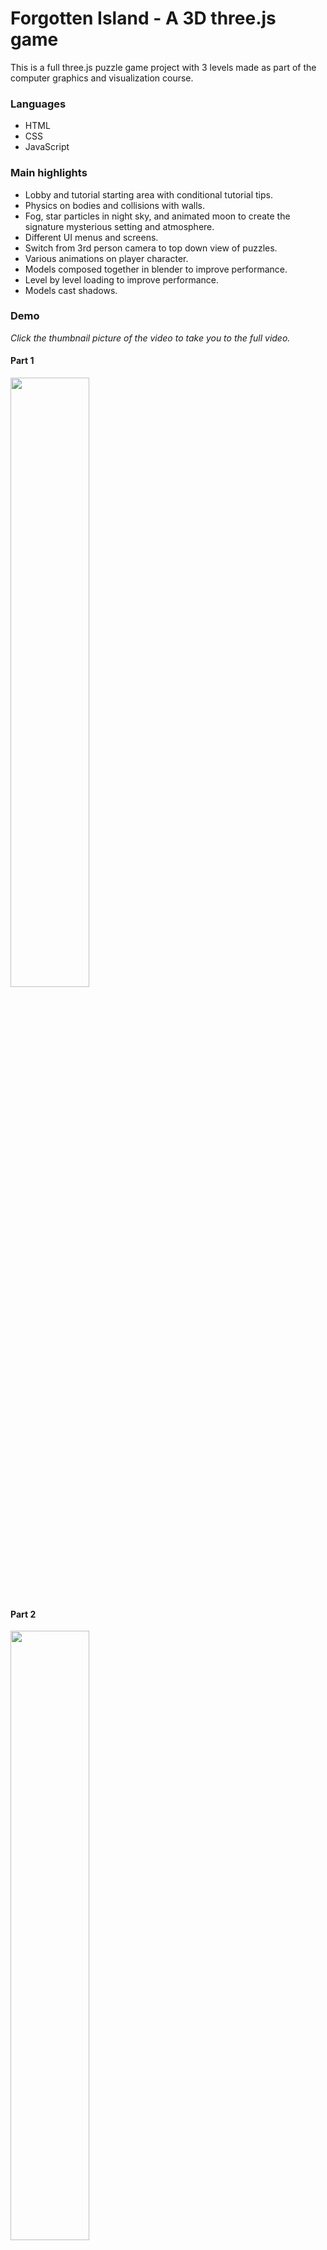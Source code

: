 # Forgotten Island - A 3D three.js game 

This is a full three.js puzzle game project with 3 levels made as part of the computer graphics and visualization course.  

### Languages
- HTML
- CSS
- JavaScript

### Main highlights
* Lobby and tutorial starting area with conditional tutorial tips.
* Physics on bodies and collisions with walls.
* Fog, star particles in night sky, and animated moon to create the signature mysterious setting and atmosphere.
* Different UI menus and screens. 
* Switch from 3rd person camera to top down view of puzzles. 
* Various animations on player character. 
* Models composed together in blender to improve performance.
* Level by level loading to improve performance. 
* Models cast shadows. 

### Demo
*Click the thumbnail picture of the video to take you to the full video.*

#### Part 1
[<img src="https://img.youtube.com/vi/uu_NpRTx4VY/maxresdefault.jpg" width="50%">](https://youtu.be/uu_NpRTx4VY)

#### Part 2
[<img src="https://img.youtube.com/vi/RC5-ZdALhDg/maxresdefault.jpg" width="50%">](https://youtu.be/RC5-ZdALhDg)

### Credits

A major source of inspiration for our puzzles is owed to the game [The Witness](https://www.youtube.com/watch?v=ul7kNFD6noU). More credits can be found in-game in the main menu and at the end of the game. 

